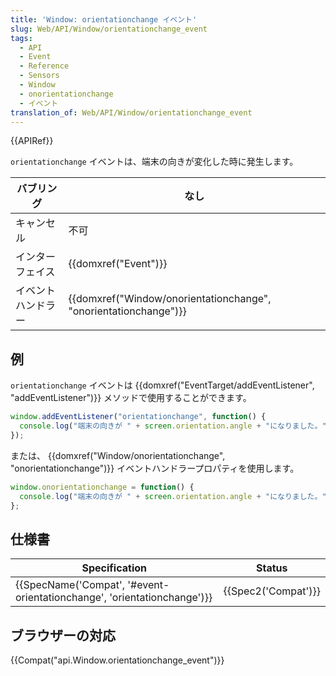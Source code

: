 ```yaml
---
title: 'Window: orientationchange イベント'
slug: Web/API/Window/orientationchange_event
tags:
  - API
  - Event
  - Reference
  - Sensors
  - Window
  - onorientationchange
  - イベント
translation_of: Web/API/Window/orientationchange_event
---
```

{{APIRef}}

`orientationchange` イベントは、端末の向きが変化した時に発生します。

| バブリング         | なし                                                                                 |
| ------------------ | ------------------------------------------------------------------------------------ |
| キャンセル         | 不可                                                                                 |
| インターフェイス   | {{domxref("Event")}}                                                         |
| イベントハンドラー | {{domxref("Window/onorientationchange", "onorientationchange")}} |

## 例

`orientationchange` イベントは {{domxref("EventTarget/addEventListener", "addEventListener")}} メソッドで使用することができます。

```js
window.addEventListener("orientationchange", function() {
  console.log("端末の向きが " + screen.orientation.angle + "になりました。");
});
```

または、 {{domxref("Window/onorientationchange", "onorientationchange")}} イベントハンドラープロパティを使用します。

```js
window.onorientationchange = function() {
  console.log("端末の向きが " + screen.orientation.angle + "になりました。");
};
```

## 仕様書

| Specification                                                                                    | Status                   |
| ------------------------------------------------------------------------------------------------ | ------------------------ |
| {{SpecName('Compat', '#event-orientationchange', 'orientationchange')}} | {{Spec2('Compat')}} |

## ブラウザーの対応

{{Compat("api.Window.orientationchange_event")}}

